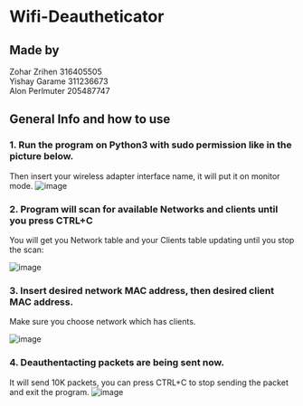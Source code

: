 # Wifi-Deautheticator
## Made by 
 Zohar Zrihen 316405505 <br />
 Yishay Garame 311236673 <br />
 Alon Perlmuter 205487747 <br />
 
## General Info and how to use
### 1. Run the program on Python3 with sudo permission like in the picture below.
Then insert your wireless adapter interface name, it will put it on monitor mode.
![image](https://user-images.githubusercontent.com/57359252/111905772-0a538b80-8a56-11eb-91d9-f2154fda7660.png)

### 2. Program will scan for available Networks and clients until you press CTRL+C
You will get you Network table and your Clients table updating until you stop the scan:

![image](https://user-images.githubusercontent.com/57359252/111905841-65857e00-8a56-11eb-8321-78dfc1fe154d.png)

### 3. Insert desired network MAC address, then desired client MAC address.
Make sure you choose network which has clients.

![image](https://user-images.githubusercontent.com/57359252/111905936-dfb60280-8a56-11eb-9217-9b9aafe91c0f.png)


### 4. Deauthentacting packets are being sent now.
It will send 10K packets, you can press CTRL+C to stop sending the packet and exit the program.
![image](https://user-images.githubusercontent.com/57359252/111905982-1d1a9000-8a57-11eb-9eaf-6e159b9a0044.png)

